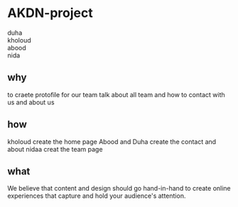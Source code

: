 # AKDN-project
duha<br>
kholoud<br>
abood<br>
nida<br>
## why 
to craete protofile for our team talk about all team and how to contact with us and about us 
## how 
kholoud create the home page 
Abood and Duha create the contact and about 
nidaa creat the team page 
## what

We believe that content and design should go hand-in-hand to create online experiences that capture and hold your audience's attention. 
